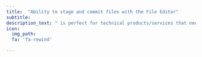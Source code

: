 ```yaml
---
title:  "Ability to stage and commit files with the File Editor"
subtitle:
description_text: " is perfect for technical products/services that need a bit of explaining. Includes features section, pricing table, FAQ section and social proof area."
icon:
  img_path:
  fa: 'fa-rewind'

---
```

